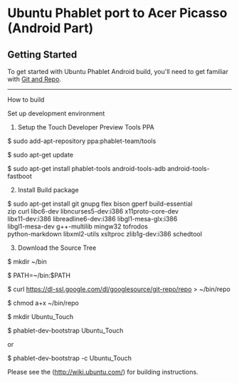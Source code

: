Ubuntu Phablet port to Acer Picasso (Android Part)
======================================================

Getting Started
---------------

To get started with Ubuntu Phablet Android build, you'll need to get
familiar with [Git and Repo](http://source.android.com/download/using-repo).

------------
How to build

Set up  development environment

1. Setup the Touch Developer Preview Tools PPA

$ sudo add-apt-repository ppa:phablet-team/tools

$ sudo apt-get update

$ sudo apt-get install phablet-tools android-tools-adb android-tools-fastboot

2. Install Build package

$ sudo apt-get install git gnupg flex bison gperf build-essential \
  zip curl libc6-dev libncurses5-dev:i386 x11proto-core-dev \
  libx11-dev:i386 libreadline6-dev:i386 libgl1-mesa-glx:i386 \
  libgl1-mesa-dev g++-multilib mingw32 tofrodos \
  python-markdown libxml2-utils xsltproc zlib1g-dev:i386 schedtool

3. Download the Source Tree
 
$ mkdir ~/bin

$ PATH=~/bin:$PATH

$ curl https://dl-ssl.google.com/dl/googlesource/git-repo/repo > ~/bin/repo

$ chmod a+x ~/bin/repo

$ mkdir Ubuntu_Touch

$ phablet-dev-bootstrap Ubuntu_Touch

or

$ phablet-dev-bootstrap -c Ubuntu_Touch

Please see the (http://wiki.ubuntu.com/) for building instructions.
